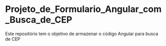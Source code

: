 # Projeto_de_Formulario_Angular_com_Busca_de_CEP
Este repositório tem o objetivo de armazenar o código Angular para busca de CEP
